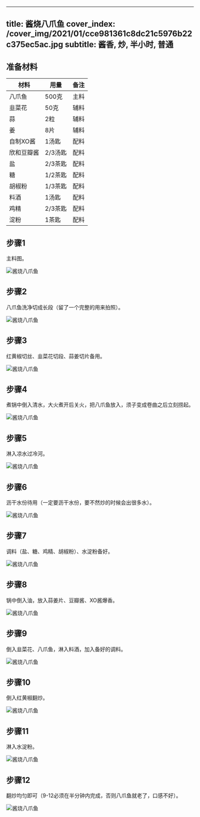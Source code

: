 
---
title: 酱烧八爪鱼
cover_index: /cover_img/2021/01/cce981361c8dc21c5976b22c375ec5ac.jpg
subtitle: 酱香, 炒, 半小时, 普通
---

## 准备材料

| 材料     | 用量 | 备注|
| ------- | ----- | --- |
| 八爪鱼 | 500克| 主料 |
| 韭菜花 | 50克| 辅料 |
| 蒜 | 2粒| 辅料 |
| 姜 | 8片| 辅料 |
| 自制XO酱 | 1汤匙| 配料 |
| 欣和豆瓣酱 | 2/3汤匙| 配料 |
| 盐 | 2/3茶匙| 配料 |
| 糖 | 1/2茶匙| 配料 |
| 胡椒粉 | 1/3茶匙| 配料 |
| 料酒 | 1汤匙| 配料 |
| 鸡精 | 2/3茶匙| 配料 |
| 淀粉 | 1茶匙| 配料 |

## 步骤1

主料图。

![酱烧八爪鱼](https://i8.meishichina.com/attachment/recipe/201010/201010082210481.jpg?x-oss-process=style/p320) 

## 步骤2

八爪鱼洗净切成长段（留了一个完整的用来拍照）。

![酱烧八爪鱼](https://i8.meishichina.com/attachment/recipe/201010/201010082212268.jpg?x-oss-process=style/p320) 

## 步骤3

红黄椒切丝、韭菜花切段、蒜姜切片备用。

![酱烧八爪鱼](https://i8.meishichina.com/attachment/recipe/201010/201010082237580.jpg?x-oss-process=style/p320) 

## 步骤4

煮锅中倒入清水，大火煮开后关火，把八爪鱼放入，须子变成卷曲之后立刻捞起。

![酱烧八爪鱼](https://i8.meishichina.com/attachment/recipe/201010/201010082238564.jpg?x-oss-process=style/p320) 

## 步骤5

淋入凉水过冷河。

![酱烧八爪鱼](https://i8.meishichina.com/attachment/recipe/201010/201010082240067.jpg?x-oss-process=style/p320) 

## 步骤6

沥干水份待用（一定要沥干水份，要不然炒的时候会出很多水）。

![酱烧八爪鱼](https://i8.meishichina.com/attachment/recipe/201010/201010082241311.jpg?x-oss-process=style/p320) 

## 步骤7

调料（盐、糖、鸡精、胡椒粉）、水淀粉备好。

![酱烧八爪鱼](https://i8.meishichina.com/attachment/recipe/201010/201010082242093.jpg?x-oss-process=style/p320) 

## 步骤8

锅中倒入油，放入蒜姜片、豆瓣酱、XO酱爆香。

![酱烧八爪鱼](https://i8.meishichina.com/attachment/recipe/201010/201010082242324.jpg?x-oss-process=style/p320) 

## 步骤9

倒入韭菜花、八爪鱼，淋入料酒，加入备好的调料。

![酱烧八爪鱼](https://i8.meishichina.com/attachment/recipe/201010/201010082245482.jpg?x-oss-process=style/p320) 

## 步骤10

倒入红黄椒翻炒。

![酱烧八爪鱼](https://i8.meishichina.com/attachment/recipe/201010/201010082246254.jpg?x-oss-process=style/p320) 

## 步骤11

淋入水淀粉。

![酱烧八爪鱼](https://i8.meishichina.com/attachment/recipe/201010/201010082246503.jpg?x-oss-process=style/p320) 

## 步骤12

翻炒均匀即可（9-12必须在半分钟内完成，否则八爪鱼就老了，口感不好）。

![酱烧八爪鱼](https://i8.meishichina.com/attachment/recipe/201010/201010082247237.jpg?x-oss-process=style/p320) 

